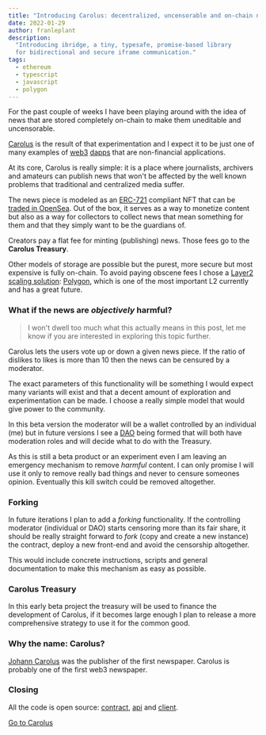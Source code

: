```yaml
---
title: "Introducing Carolus: decentralized, uncensorable and on-chain newspaper"
date: 2022-01-29
author: franleplant
description:
  "Introducing ibridge, a tiny, typesafe, promise-based library
  for bidirectional and secure iframe communication."
tags:
  - ethereum
  - typescript
  - javascript
  - polygon
---
```


For the past couple of weeks I have been playing around with the idea of news
that are stored completely on-chain to make them uneditable and uncensorable.

[Carolus][10] is the result of that experimentation and I expect it to be just one of many examples
of [web3][15] [dapps][16] that are non-financial applications.

At its core, Carolus is really simple: it is a place where journalists, archivers and amateurs
can publish news that won't be affected by the well known problems that
traditional and centralized media suffer.

The news piece is modeled as an [ERC-721][17] compliant NFT that can be [traded in OpenSea][20].
Out of the box, it serves as a way to monetize content but also as a way for collectors
to collect news that mean something for them and that they simply want to be the guardians of.

Creators pay a flat fee for minting (publishing) news. Those fees go to the **Carolus Treasury**.

Other models of storage are possible but the purest, more secure but most expensive is fully on-chain.
To avoid paying obscene fees I chose a [Layer2 scaling solution][18]: [Polygon][20], which is one of the most important
L2 currently and has a great future.

### What if the news are _objectively_ harmful?

> I won't dwell too much what this actually means in this post, let me know if you are interested in exploring this topic further.

Carolus lets the users vote up or down a given news piece.
If the ratio of dislikes to likes is more than 10 then the news can be censured by a moderator.

The exact parameters of this functionality will be something I would expect many variants will
exist and that a decent amount of exploration and experimentation can be made.
I choose a really simple model that would give power to the community.

In this beta version the moderator will be a wallet controlled by an individual (me) but
in future versions I see a [DAO][21] being formed that will both have moderation roles and will
decide what to do with the Treasury.

As this is still a beta product or an experiment even I am leaving an emergency mechanism to
remove _harmful_ content. I can only promise I will use it only to remove really bad things and never to
censure someones opinion. Eventually this kill switch could be removed altogether.

### Forking

In future iterations I plan to add a _forking_ functionality.
If the controlling moderator (individual or DAO) starts censoring more than its fair share,
it should be really straight forward to _fork_ (copy and create a new instance) the contract,
deploy a new front-end and avoid the censorship altogether.

This would include concrete instructions, scripts and general documentation to make this mechanism as easy as possible.

### Carolus Treasury

In this early beta project the treasury will be used to finance the development of Carolus,
if it becomes large enough I plan to release a more comprehensive strategy to use it for the common good.

### Why the name: Carolus?

[Johann Carolus][20] was the publisher of the first newspaper. Carolus is probably one of the first web3 newspaper.

### Closing

All the code is open source: [contract][12], [api][13] and [client][14].

[Go to Carolus][10]

[10]: https://carolus-web.vercel.app
[11]: https://opensea.io/assets/matic/0xcc20821468742eaa73e0283bde8f20d9b7c81ab8
[12]: https://github.com/franleplant/carolus_contracts
[13]: https://github.com/franleplant/carolus_api
[14]: https://github.com/franleplant/carolus_web
[15]: https://ethereum.org/en/developers/docs/web2-vs-web3/
[16]: https://ethereum.org/en/dapps/#what-are-dapps
[17]: https://eips.ethereum.org/EIPS/eip-721
[18]: https://ethereum.org/en/developers/docs/scaling/layer-2-rollups/
[19]: https://polygon.technology
[20]: https://en.wikipedia.org/wiki/Johann_Carolus
[21]: https://ethereum.org/en/dao/
